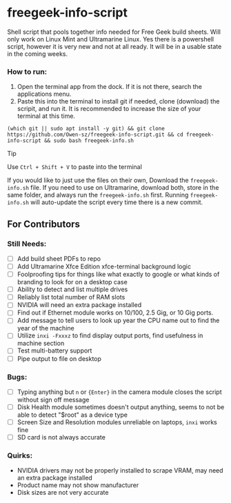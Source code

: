 # freegeek-info-script
Shell script that pools together info needed for Free Geek build sheets. Will only work on Linux Mint and Ultramarine Linux. Yes there is a powershell script, however it is very new and not at all ready. It will be in a usable state in the coming weeks.

### How to run:
1. Open the terminal app from the dock. If it is not there, search the applications menu.
2. Paste this into the terminal to install git if needed, clone (download) the scripit, and run it. It is recommended to increase the size of your terminal at this time.
```console
(which git || sudo apt install -y git) && git clone https://github.com/Owen-sz/freegeek-info-script.git && cd freegeek-info-script && sudo bash freegeek-info.sh
```
> [!TIP]
>  Use `Ctrl + Shift + V` to paste into the terminal

If you would like to just use the files on their own, Download the `freegeek-info.sh` file. If you need to use on Ultramarine, download both, store in the same folder, and always run the `freegeek-info.sh` first. Running `freegeek-info.sh` will auto-update the script every time there is a new commit.

## For Contributors

### Still Needs:
- [ ] Add build sheet PDFs to repo
- [ ] Add Ultramarine Xfce Edition xfce-terminal background logic
- [ ] Foolproofing tips for things like what exactly to google or what kinds of branding to look for on a desktop case
- [ ] Ability to detect and list multiple drives
- [ ] Reliably list total number of RAM slots
- [ ] NVIDIA will need an extra package installed
- [ ] Find out if Ethernet module works on 10/100, 2.5 Gig, or 10 Gig ports.
- [ ] Add message to tell users to look up year the CPU name out to find the year of the machine
- [ ] Utilize `inxi -Fxxxz` to find display output ports, find usefulness in machine section
- [ ] Test multi-battery support
- [ ] Pipe output to file on desktop

### Bugs:
- [ ] Typing anything but `n` or `{Enter}` in the camera module closes the script without sign off message
- [ ] Disk Health module sometimes doesn't output anything, seems to not be able to detect "$root" as a device type
- [ ] Screen Size and Resolution modules unreliable on laptops, `inxi` works fine
- [ ] SD card is not always accurate

### Quirks:
- NVIDIA drivers may not be properly installed to scrape VRAM, may need an extra package installed
- Product name may not show manufacturer
- Disk sizes are not very accurate
